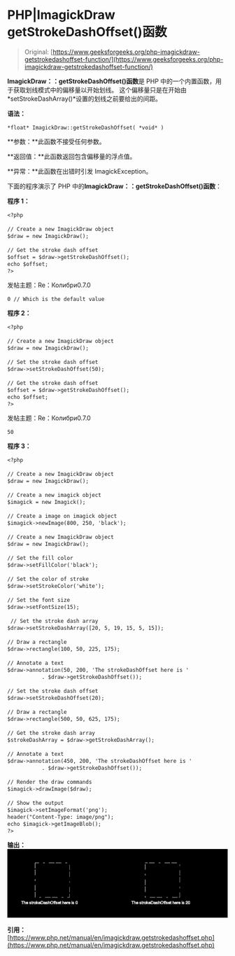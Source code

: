 # PHP|ImagickDraw getStrokeDashOffset()函数

> Original: [https://www.geeksforgeeks.org/php-imagickdraw-getstrokedashoffset-function/](https://www.geeksforgeeks.org/php-imagickdraw-getstrokedashoffset-function/)

**ImagickDraw：：getStrokeDashOffset()函数**是 PHP 中的一个内置函数，用于获取划线模式中的偏移量以开始划线。 这个偏移量只是在开始由*setStrokeDashArray()*设置的划线之前要给出的间距。

**语法：**

```
*float* ImagickDraw::getStrokeDashOffset( *void* )
```

**参数：**此函数不接受任何参数。

**返回值：**此函数返回包含偏移量的浮点值。

**异常：**此函数在出错时引发 ImagickException。

下面的程序演示了 PHP 中的**ImagickDraw：：getStrokeDashOffset()函数**：

**程序 1：**

```
<?php

// Create a new ImagickDraw object
$draw = new ImagickDraw();

// Get the stroke dash offset
$offset = $draw->getStrokeDashOffset();
echo $offset;
?>
```

发帖主题：Re：Колибри0.7.0

```
0 // Which is the default value
```

**程序 2：**

```
<?php

// Create a new ImagickDraw object
$draw = new ImagickDraw();

// Set the stroke dash offset
$draw->setStrokeDashOffset(50);

// Get the stroke dash offset
$offset = $draw->getStrokeDashOffset();
echo $offset;
?>
```

发帖主题：Re：Колибри0.7.0

```
50
```

**程序 3：**

```
<?php

// Create a new ImagickDraw object
$draw = new ImagickDraw();

// Create a new imagick object
$imagick = new Imagick();

// Create a image on imagick object
$imagick->newImage(800, 250, 'black');

// Create a new ImagickDraw object
$draw = new ImagickDraw();

// Set the fill color
$draw->setFillColor('black');

// Set the color of stroke
$draw->setStrokeColor('white');

// Set the font size
$draw->setFontSize(15);

 // Set the stroke dash array
$draw->setStrokeDashArray([20, 5, 19, 15, 5, 15]);

// Draw a rectangle
$draw->rectangle(100, 50, 225, 175);

// Annotate a text
$draw->annotation(50, 200, 'The strokeDashOffset here is '
           . $draw->getStrokeDashOffset());

// Set the stroke dash offset
$draw->setStrokeDashOffset(20);

// Draw a rectangle
$draw->rectangle(500, 50, 625, 175);

// Get the stroke dash array
$strokeDashArray = $draw->getStrokeDashArray();

// Annotate a text
$draw->annotation(450, 200, 'The strokeDashOffset here is '
           . $draw->getStrokeDashOffset());

// Render the draw commands
$imagick->drawImage($draw);

// Show the output
$imagick->setImageFormat('png');
header("Content-Type: image/png");
echo $imagick->getImageBlob();
?>
```

**输出：**
![](img/5772926ca7ec09a4a0280aaf0c303e1b.png)

**引用：**[https://www.php.net/manual/en/imagickdraw.getstrokedashoffset.php](https://www.php.net/manual/en/imagickdraw.getstrokedashoffset.php)